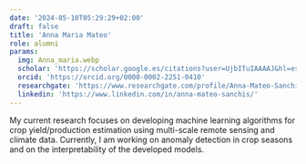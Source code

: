 ```yaml
---
date: '2024-05-10T05:29:29+02:00'
draft: false
title: 'Anna Maria Mateo'
role: alumni
params:
  img: Anna_maria.webp
  scholar: 'https://scholar.google.es/citations?user=UjbITuIAAAAJ&hl=es'
  orcid: 'https://orcid.org/0000-0002-2251-0410'
  researchgate: 'https://www.researchgate.com/profile/Anna-Mateo-Sanchis'
  linkedin: 'https://www.linkedin.com/in/anna-mateo-sanchis/'
---
```


My current research focuses on developing machine learning algorithms for crop yield/production estimation using multi-scale remote sensing and climate data. Currently, I am working on anomaly detection in crop seasons and on the interpretability of the developed models.
